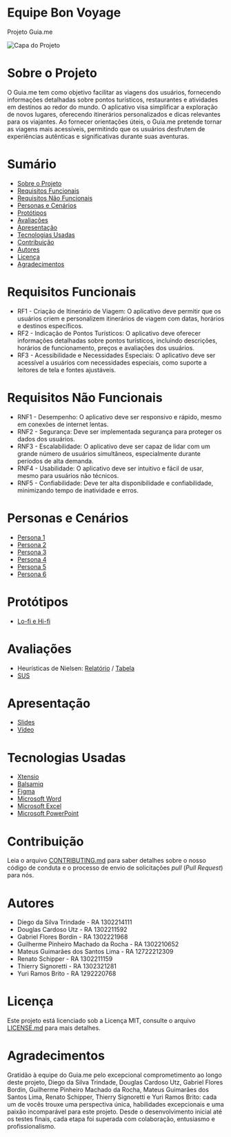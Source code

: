 # Equipe Bon Voyage

Projeto Guia.me

![Capa do Projeto](https://picsum.photos/850/280)

# Sobre o Projeto

O Guia.me tem como objetivo facilitar as viagens dos usuários, fornecendo informações detalhadas sobre pontos turísticos, restaurantes e atividades em destinos ao redor do mundo. O aplicativo visa simplificar a exploração de novos lugares, oferecendo itinerários personalizados e dicas relevantes para os viajantes. Ao fornecer orientações úteis, o Guia.me pretende tornar as viagens mais acessíveis, permitindo que os usuários desfrutem de experiências autênticas e significativas durante suas aventuras.

# Sumário

* [Sobre o Projeto](#sobre-o-projeto)
* [Requisitos Funcionais](#requisitos-funcionais)
* [Requisitos Não Funcionais](#requisitos-não-funcionais)
* [Personas e Cenários](#personas-e-cenários)
* [Protótipos](#protótipos)
* [Avaliações](#avaliações)
* [Apresentação](#apresentação)
* [Tecnologias Usadas](#tecnologias-usadas)
* [Contribuição](#contribuição)
* [Autores](#autores)
* [Licença](#licença)
* [Agradecimentos](#agradecimentos)

# Requisitos Funcionais

* RF1 - Criação de Itinerário de Viagem: O aplicativo deve permitir que os usuários criem e personalizem itinerários de viagem com datas, horários e destinos específicos.
* RF2 - Indicação de Pontos Turísticos: O aplicativo deve oferecer informações detalhadas sobre pontos turísticos, incluindo descrições, horários de funcionamento, preços e avaliações dos usuários.
* RF3 - Acessibilidade e Necessidades Especiais: O aplicativo deve ser acessível a usuários com necessidades especiais, como suporte a leitores de tela e fontes ajustáveis.

# Requisitos Não Funcionais

* RNF1 - Desempenho: O aplicativo deve ser responsivo e rápido, mesmo em conexões de internet lentas.
* RNF2 - Segurança: Deve ser implementada segurança para proteger os dados dos usuários.
* RNF3 - Escalabilidade: O aplicativo deve ser capaz de lidar com um grande número de usuários simultâneos, especialmente durante períodos de alta demanda.
* RNF4 - Usabilidade: O aplicativo deve ser intuitivo e fácil de usar, mesmo para usuários não técnicos.
* RNF5 - Confiabilidade: Deve ter alta disponibilidade e confiabilidade, minimizando tempo de inatividade e erros.

# Personas e Cenários

* [Persona 1](https://workspace45044095.xtensio.com/tg29ug77)
* [Persona 2](https://workspace14198032.xtensio.com/v7tau2ge)
* [Persona 3](https://workspace45044095.xtensio.com/eov7yabm)
* [Persona 4](https://workspace26689371.xtensio.com/5muh472r)
* [Persona 5](https://workspace35010483.xtensio.com/p6znh2qg)
* [Persona 6](https://workspace45044095.xtensio.com/8q7fnio7)

# Protótipos

* [Lo-fi e Hi-fi](https://www.figma.com/file/UYgmjmzpNyZHUHrlTl7hWQ/A3---EQUIPE-BON-VOYAGE?type=design&node-id=0-1&mode=design)

# Avaliações

* Heurísticas de Nielsen: [Relatório](https://github.com/gabeflowers/A3-Usabilidade_e_desenvolvimento_web/blob/main/evaluations/nielsen-heuristics/report.pdf) / [Tabela](https://github.com/gabeflowers/A3-Usabilidade_e_desenvolvimento_web/blob/main/evaluations/nielsen-heuristics/table.pdf)
* [SUS](https://github.com/gabeflowers/A3-Usabilidade_e_desenvolvimento_web/blob/main/evaluations/sus.pdf)

# Apresentação

* [Slides](https://github.com/gabeflowers/A3-Usabilidade_e_desenvolvimento_web/blob/main/presentation/slides.pdf)
* [Vídeo](https://youtu.be/e_FsHPguGoI)

# Tecnologias Usadas

* [Xtensio](https://xtensio.com/)
* [Balsamiq](https://balsamiq.com/)
* [Figma](https://www.figma.com/)
* [Microsoft Word](https://www.microsoft.com/pt-br/microsoft-365/word)
* [Microsoft Excel](https://www.microsoft.com/pt-br/microsoft-365/excel)
* [Microsoft PowerPoint](https://www.microsoft.com/pt-br/microsoft-365/powerpoint)

# Contribuição

Leia o arquivo [CONTRIBUTING.md](CONTRIBUTING.md) para saber detalhes sobre o nosso código de conduta e o processo de envio de solicitações *pull* (*Pull Request*) para nós.

# Autores

* Diego da Silva Trindade - RA 1302214111</li>
* Douglas Cardoso Utz - RA 1302211592</li>
* Gabriel Flores Bordin - RA 1302221968</li>
* Guilherme Pinheiro Machado da Rocha - RA 1302210652</li>
* Mateus Guimarães dos Santos Lima - RA 12722212309</li>
* Renato Schipper - RA 1302211159</li>
* Thierry Signoretti - RA 1302321281</li>
* Yuri Ramos Brito - RA 1292220768</li>

# Licença

Este projeto está licenciado sob a Licença MIT, consulte o arquivo [LICENSE.md](LICENSE.md) para mais detalhes.

# Agradecimentos
Gratidão à equipe do Guia.me pelo excepcional comprometimento ao longo deste projeto, Diego da Silva Trindade, Douglas Cardoso Utz, Gabriel Flores Bordin, Guilherme Pinheiro Machado da Rocha, Mateus Guimarães dos Santos Lima, Renato Schipper, Thierry Signoretti e Yuri Ramos Brito: cada um de vocês trouxe uma perspectiva única, habilidades excepcionais e uma paixão incomparável para este projeto. Desde o desenvolvimento inicial até os testes finais, cada etapa foi superada com colaboração, entusiasmo e profissionalismo.
